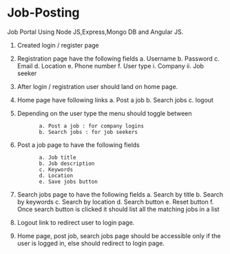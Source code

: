 # Job-Posting 
Job Portal Using Node JS,Express,Mongo DB and Angular JS.

1. Created login / register page

2. Registration page  have the following fields
            a. Username
            b. Password
            c. Email
            d. Location
            e. Phone number
            f. User type
            i. Company
            ii. Job seeker

3. After login / registration user should land on
home page.

4. Home page have following links
              a. Post a job
              b. Search jobs
              c. logout
5. Depending on the user type the menu should
toggle between

              a. Post a job : for company logins
              b. Search jobs : for job seekers
            
6. Post a job page to have the following fields

              a. Job title
              b. Job description
              c. Keywords
              d. Location
              e. Save jobs button
7. Search jobs page to have the following fields
              a. Search by title
              b. Search by keywords
              c. Search by location
              d. Search button
              e. Reset button
              f. Once search button is clicked it should list
              all the matching jobs in a list


8. Logout link to redirect user to login page.

9. Home page, post job, search jobs page should
be accessible only if the user is logged in, else
should redirect to login page.
